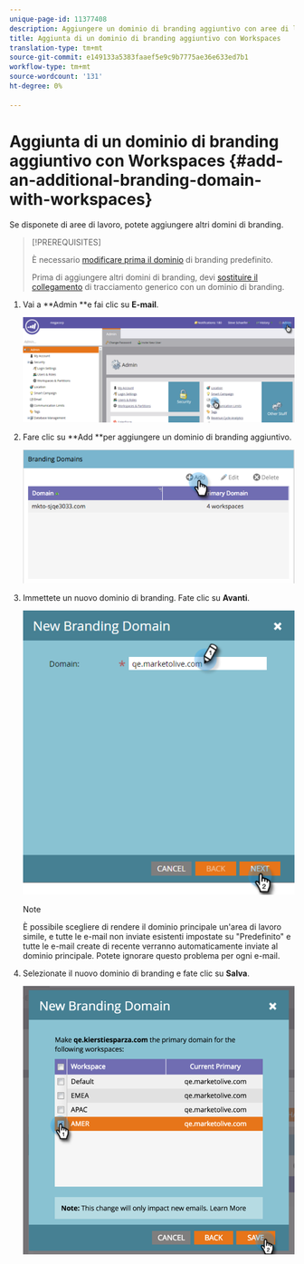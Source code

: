 ```yaml
---
unique-page-id: 11377408
description: Aggiungere un dominio di branding aggiuntivo con aree di lavoro - Documenti Marketo - Documentazione prodotto
title: Aggiunta di un dominio di branding aggiuntivo con Workspaces
translation-type: tm+mt
source-git-commit: e149133a5383faaef5e9c9b7775ae36e633ed7b1
workflow-type: tm+mt
source-wordcount: '131'
ht-degree: 0%

---
```



# Aggiunta di un dominio di branding aggiuntivo con Workspaces {#add-an-additional-branding-domain-with-workspaces}

Se disponete di aree di lavoro, potete aggiungere altri domini di branding.

>[!PREREQUISITES]
>
>È necessario [modificare prima il dominio](edit-your-default-branding-domain.md) di branding predefinito.
>
>Prima di aggiungere altri domini di branding, devi [sostituire il collegamento](edit-your-default-branding-domain-with-workspaces.md) di tracciamento generico con un dominio di branding.

1. Vai a **Admin **e fai clic su **E-mail**.

   ![](assets/image2016-6-29-16-3a42-3a20.png)

1. Fare clic su **Add **per aggiungere un dominio di branding aggiuntivo.

   ![](assets/branding-domains-add-workspaces.png)

1. Immettete un nuovo dominio di branding. Fate clic su **Avanti**.

   ![](assets/new-branding-domain-8-31.png)

   >[!NOTE]
   >
   >È possibile scegliere di rendere il dominio principale un&#39;area di lavoro simile, e tutte le e-mail non inviate esistenti impostate su &quot;Predefinito&quot; e tutte le e-mail create di recente verranno automaticamente inviate al dominio principale. Potete ignorare questo problema per ogni e-mail.

1. Selezionate il nuovo dominio di branding e fate clic su **Salva**.

   ![](assets/image2016-8-12-10-3a52-3a44.png)

